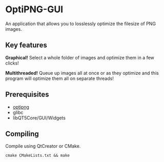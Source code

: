 # OptiPNG-GUI
An application that allows you to losslessly optimize the filesize of PNG images.
## Key features
**Graphical!** Select a whole folder of images and optimize them in a few clicks! 

**Multithreaded!** Queue up images all at once or as they optimize and this program will optimize them all on separate threads!
## Prerequisites
- [optipng](https://optipng.sourceforge.net/)
- glibc
- libQT5Core/GUI/Widgets 
## Compiling
Compile using QtCreator or CMake.
```
cmake CMakeLists.txt && make
```

